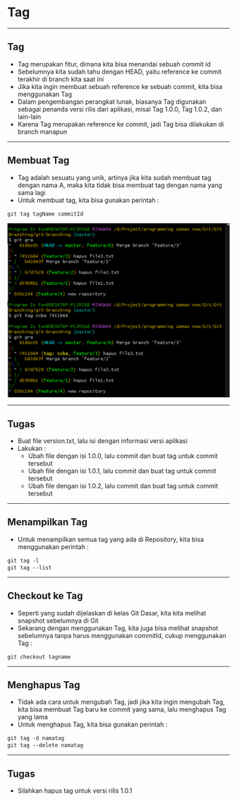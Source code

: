 # Tag

---

## Tag

- Tag merupakan fitur, dimana kita bisa menandai sebuah commit id
- Sebelumnya kita sudah tahu dengan HEAD, yaitu reference ke commit terakhir di branch kita saat ini
- Jika kita ingin membuat sebuah reference ke sebuah commit, kita bisa menggunakan Tag
- Dalam pengembangan perangkat lunak, biasanya Tag digunakan sebagai penanda versi rilis dari aplikasi, misal Tag 1.0.0, Tag 1.0.2, dan lain-lain
- Karena Tag merupakan reference ke commit, jadi Tag bisa dilakukan di branch manapun

---

## Membuat Tag

- Tag adalah sesuatu yang unik, artinya jika kita sudah membuat tag dengan nama A, maka kita tidak bisa membuat tag dengan nama yang sama lagi
- Untuk membuat tag, kita bisa gunakan perintah :
```
git tag tagName commitId
```

![1](../assets/img/7/1.PNG)

---

## Tugas

- Buat file version.txt, lalu isi dengan informasi versi aplikasi
- Lakukan :
  - Ubah file dengan isi 1.0.0, lalu commit dan buat tag untuk commit tersebut
  - Ubah file dengan isi 1.0.1, lalu commit dan buat tag untuk commit tersebut
  - Ubah file dengan isi 1.0.2, lalu commit dan buat tag untuk commit tersebut

---

## Menampilkan Tag

- Untuk menampilkan semua tag yang ada di Repository, kita bisa menggunakan perintah :
```
git tag -l
git tag --list
```

---

## Checkout ke Tag

- Seperti yang sudah dijelaskan di kelas Git Dasar, kita kita melihat snapshot sebelumnya di Git
- Sekarang dengan menggunakan Tag, kita juga bisa melihat snapshot sebelumnya tanpa harus menggunakan commitId, cukup menggunakan Tag :
```
git checkout tagname
```

---

## Menghapus Tag

- Tidak ada cara untuk mengubah Tag, jadi jika kita ingin mengubah Tag, kita bisa membuat Tag baru ke commit yang sama, lalu menghapus Tag yang lama
- Untuk menghapus Tag, kita bisa gunakan perintah :
```
git tag -d namatag
git tag --delete namatag
```

---

## Tugas

- Silahkan hapus tag untuk versi rilis 1.0.1